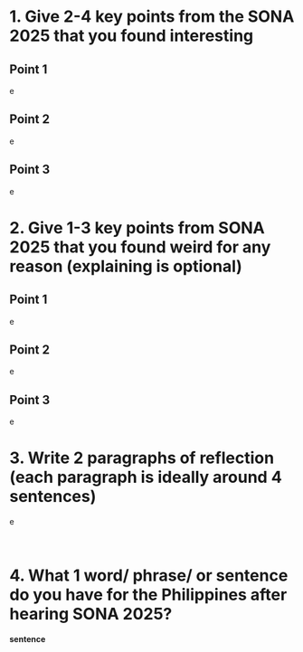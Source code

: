 # 1. Give 2-4 key points from the SONA 2025 that you found interesting

## Point 1
<p>e</p>

## Point 2
<p>e</p>

## Point 3
<p>e</p>

# 2. Give 1-3 key points from SONA 2025 that you found weird for any reason (explaining is optional)

## Point 1
<p>e</p>

## Point 2
<p>e</p>

## Point 3
<p>e</p>

# 3. Write 2 paragraphs of reflection (each paragraph is ideally around 4 sentences)

<p>e</p>
<br>
<p>

# 4. What 1 word/ phrase/ or sentence do you have for the Philippines after hearing SONA 2025?

**sentence**
